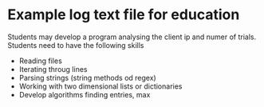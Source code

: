 # Example log text file for education
Students may develop a program analysing the client ip and numer of trials.
Students need to have the following skills
- Reading files
- Iterating throug lines
- Parsing strings (string methods od regex)
- Working with two dimensional lists or dictionaries
- Develop algorithms finding entries, max
